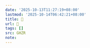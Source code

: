 ```yaml
---
date: '2025-10-13T11:27:19+08:00'
lastmod: '2025-10-14T06:42:21+08:00'
title: 󰖿
url: 󰖿
tags: []
src: GHZR
note:
---
```

